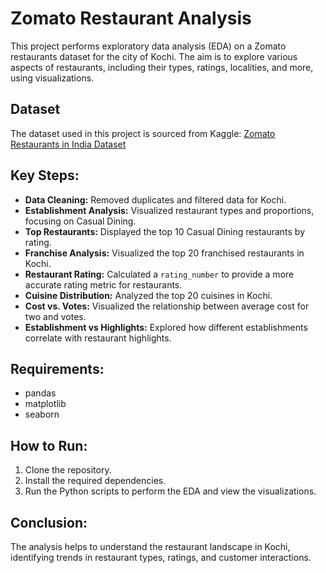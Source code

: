 # Zomato Restaurant Analysis

This project performs exploratory data analysis (EDA) on a Zomato restaurants dataset for the city of Kochi. The aim is to explore various aspects of restaurants, including their types, ratings, localities, and more, using visualizations.

## Dataset
The dataset used in this project is sourced from Kaggle:
[Zomato Restaurants in India Dataset](https://www.kaggle.com/datasets/rabhar/zomato-restaurants-in-india)

## Key Steps:
- **Data Cleaning:** Removed duplicates and filtered data for Kochi.
- **Establishment Analysis:** Visualized restaurant types and proportions, focusing on Casual Dining.
- **Top Restaurants:** Displayed the top 10 Casual Dining restaurants by rating.
- **Franchise Analysis:** Visualized the top 20 franchised restaurants in Kochi.
- **Restaurant Rating:** Calculated a `rating_number` to provide a more accurate rating metric for restaurants.
- **Cuisine Distribution:** Analyzed the top 20 cuisines in Kochi.
- **Cost vs. Votes:** Visualized the relationship between average cost for two and votes.
- **Establishment vs Highlights:** Explored how different establishments correlate with restaurant highlights.

## Requirements:
- pandas
- matplotlib
- seaborn

## How to Run:
1. Clone the repository.
2. Install the required dependencies.
3. Run the Python scripts to perform the EDA and view the visualizations.

## Conclusion:
The analysis helps to understand the restaurant landscape in Kochi, identifying trends in restaurant types, ratings, and customer interactions.

